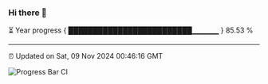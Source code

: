 ### Hi there 👋

⏳ Year progress { █████████████████████████▁▁▁▁▁ } 85.53 %

---

⏰ Updated on Sat, 09 Nov 2024 00:46:16 GMT

![Progress Bar CI](https://github.com/Shyam-Makwana/GitHub-Actions-Demo/workflows/Progress%20Bar%20CI/badge.svg)
